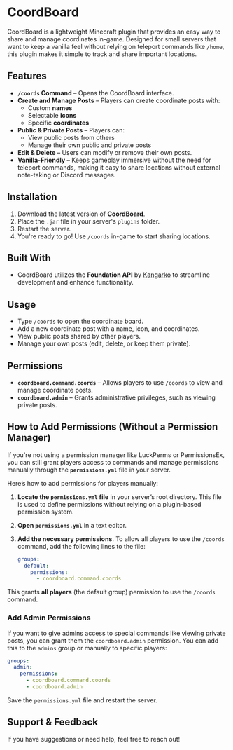 # CoordBoard

CoordBoard is a lightweight Minecraft plugin that provides an easy way to share and manage coordinates in-game. Designed for small servers that want to keep a vanilla feel without relying on teleport commands like `/home`, this plugin makes it simple to track and share important locations.

## Features

- **`/coords` Command** – Opens the CoordBoard interface.
- **Create and Manage Posts** – Players can create coordinate posts with:
  - Custom **names**
  - Selectable **icons**
  - Specific **coordinates**
- **Public & Private Posts** – Players can:
  - View public posts from others
  - Manage their own public and private posts
- **Edit & Delete** – Users can modify or remove their own posts.
- **Vanilla-Friendly** – Keeps gameplay immersive without the need for teleport commands, making it easy to share locations without external note-taking or Discord messages.

## Installation

1. Download the latest version of **CoordBoard**.
2. Place the `.jar` file in your server's `plugins` folder.
3. Restart the server.
4. You're ready to go! Use `/coords` in-game to start sharing locations.

## Built With

- CoordBoard utilizes the **Foundation API** by [Kangarko](https://github.com/kangarko/Foundation) to streamline development and enhance functionality.

## Usage

- Type `/coords` to open the coordinate board.
- Add a new coordinate post with a name, icon, and coordinates.
- View public posts shared by other players.
- Manage your own posts (edit, delete, or keep them private).

## Permissions

- **`coordboard.command.coords`** – Allows players to use `/coords` to view and manage coordinate posts.
- **`coordboard.admin`** – Grants administrative privileges, such as viewing private posts.

## How to Add Permissions (Without a Permission Manager)

If you're not using a permission manager like LuckPerms or PermissionsEx, you can still grant players access to commands and manage permissions manually through the **`permissions.yml`** file in your server.

Here’s how to add permissions for players manually:

1. **Locate the `permissions.yml` file** in your server’s root directory. This file is used to define permissions without relying on a plugin-based permission system.
   
2. **Open `permissions.yml`** in a text editor.

3. **Add the necessary permissions**. To allow all players to use the `/coords` command, add the following lines to the file:


   ```yaml
   groups:
     default:
       permissions:
         - coordboard.command.coords
   ```
		 
This grants **all players** (the default group) permission to use the `/coords` command.

### Add Admin Permissions
If you want to give admins access to special commands like viewing private posts, you can grant them the `coordboard.admin` permission. You can add this to the `admins` group or manually to specific players:

   ```yaml
   groups:
     admin:
       permissions:
         - coordboard.command.coords
	     - coordboard.admin
   ```
	
Save the `permissions.yml` file and restart the server.

## Support & Feedback
If you have suggestions or need help, feel free to reach out!
